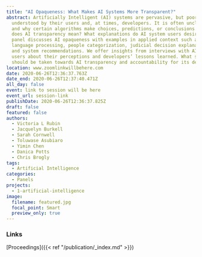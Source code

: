 ```yaml
---
title: "AI Opaqueness: What Makes AI Systems More Transparent?"
abstract: Artificially Intelligent (AI) systems are pervasive, but poorly
  understood by their users and, at times, developers. It is often unclear how
  and why certain algorithms make choices, predictions, or conclusions. What
  does AI transparency mean? What explanations do AI system users desire? This
  panel discusses AI opaqueness with examples in applied context such as natural
  language processing, people categorization, judicial decision explanations,
  and system recommendations. We offer insights from interviews with AI system
  users about their perceptions and developers’ lessons learned. What steps
  should be taken towards AI transparency and accountability for its decisions?
location: www.zoomlinkwillbehere.com
date: 2020-06-26T12:36:37.763Z
date_end: 2020-06-26T12:37:40.471Z
all_day: false
event: link to session will be here
event_url: session-link
publishDate: 2020-06-26T12:36:37.825Z
draft: false
featured: false
authors:
  - Victoria L Rubin
  - Jacquelyn Burkell
  - Sarah Cornwell
  - Toluwase Asubiaro
  - Yimin Chen
  - Danica Potts
  - Chris Brogly
tags:
  - Artificial Intelligence
categories:
  - Panels
projects:
  - 1-artificial-intelligence
image:
  filename: featured.jpg
  focal_point: Smart
  preview_only: true
---
```


### Links 
[Proceedings]({{< ref "/publication/_index.md" >}})